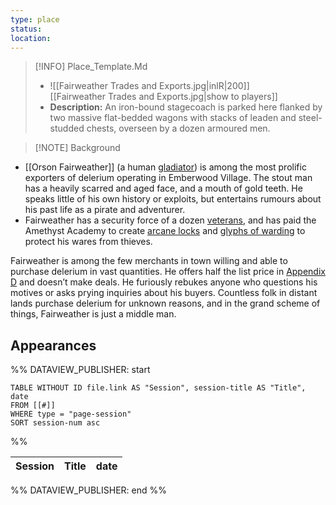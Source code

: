 ```yaml
---
type: place
status: 
location:
---
```


>[!INFO] Place_Template.Md
>- ![[Fairweather Trades and Exports.jpg|inlR|200]]
<br/> [[Fairweather Trades and Exports.jpg|show to players]]
> - **Description:** An iron-bound stagecoach is parked here flanked by two massive flat-bedded wagons with stacks of leaden and steel-studded chests, overseen by a dozen armoured men. 

>[!NOTE] Background
- [[Orson Fairweather]] (a human [gladiator](https://www.dndbeyond.com/monsters/16903-gladiator)) is among the most prolific exporters of delerium operating in Emberwood Village. The stout man has a heavily scarred and aged face, and a mouth of gold teeth. He speaks little of his own history or exploits, but entertains rumours about his past life as a pirate and adventurer.
- Fairweather has a security force of a dozen [veterans](https://www.dndbeyond.com/monsters/17045-veteran), and has paid the Amethyst Academy to create [arcane locks](https://www.dndbeyond.com/spells/2003-arcane-lock) and [glyphs of warding](https://www.dndbeyond.com/spells/2125-glyph-of-warding) to protect his wares from thieves.

Fairweather is among the few merchants in town willing and able to purchase delerium in vast quantities. He offers half the list price in [Appendix D](https://www.dndbeyond.com/sources/dodr/delerium-magic-spells#Delerium) and doesn’t make deals. He furiously rebukes anyone who questions his motives or asks prying inquiries about his buyers. Countless folk in distant lands purchase delerium for unknown reasons, and in the grand scheme of things, Fairweather is just a middle man.

## Appearances

%% DATAVIEW_PUBLISHER: start
```dataview
TABLE WITHOUT ID file.link AS "Session", session-title AS "Title", date
FROM [[#]]
WHERE type = "page-session"
SORT session-num asc
```
%%

| Session | Title | date |
| ------- | ----- | ---- |

%% DATAVIEW_PUBLISHER: end %%